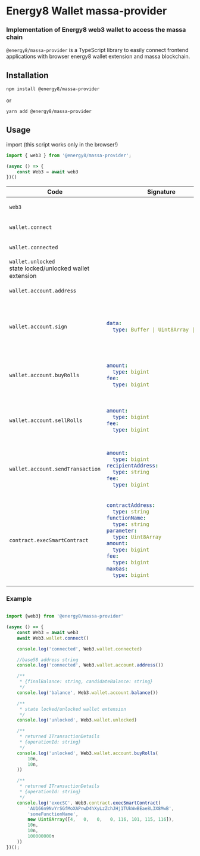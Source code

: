 # Energy8 Wallet massa-provider

### Implementation of Energy8 web3 wallet to access the massа chain

`@energy8/massa-provider` is a TypeScript library to easily connect frontend applications with browser energy8 wallet extension and massa blockchain.

## Installation

```sh
npm install @energy8/massa-provider
```
or
```sh
yarn add @energy8/massa-provider
```

## Usage

import (this script works only in the browser!)
```javascript
import { web3 } from '@energy8/massa-provider';

(async () => {
    const Web3 = await web3
})()
```

<table>
<thead>
<tr>
<th>Code</th>
<th>Signature</th>
<th>Returned</th>
</tr>
</thead>
<tbody>

<tr>
<td><code>web3</code></td>
<td>
</td>

<td>
<div>

```Promise<IMassaProvider>```

</div>
</td>

</tr>

<tr>
<td><code>wallet.connect</code></td>
<td>
</td>

<td>

```Promise<boolean>```

</td>
</tr>

<tr>
<td><code>wallet.connected</code></td>
<td>
</td>

<td>

```boolean```

</td>
</tr>

<tr>
<td>
    <code>wallet.unlocked</code><br>
    <span>state locked/unlocked wallet extension</span>
</td>
<td>
</td>

<td>

```boolean```

</td>
</tr>

<tr>
<td><code>wallet.account.address</code></td>
<td>
</td>
<td>

```string```

</td>
</tr>

<tr>
<td><code>wallet.account.sign</code></td>
<td>

```yaml
data:
  type: Buffer | Uint8Array | string
```

</td>

<td>
<div>

```Promise<IAccountSignOutput>```

</div>
<div>

```json
{
  "publicKey": "...",
  "base58Encoded": "..."
}
```

</div>
</td>

</tr>

<tr>
<td><code>wallet.account.buyRolls</code></td>
<td>

```yaml
amount:
  type: bigint
fee:
  type: bigint
```

</td>

<td>
<div>

```Promise<ITransactionDetails>```

</div>
<div>

```json
{
  "operationId": "B1t..."
}
```

</div>
</td>

</tr>

<tr>
<td><code>wallet.account.sellRolls</code></td>
<td>

```yaml
amount:
  type: bigint
fee:
  type: bigint
```

</td>

<td>
<div>

```Promise<ITransactionDetails>```

</div>
<div>

```json
{
  "operationId": "B1t..."
}
```

</div>
</td>

</tr>

<tr>
<td><code>wallet.account.sendTransaction</code></td>
<td>

```yaml
amount:
  type: bigint
recipientAddress:
  type: string
fee:
  type: bigint
```

</td>

<td>
<div>

```Promise<ITransactionDetails>```

</div>
<div>

```json
{
  "operationId": "B1t..."
}
```

</div>
</td>

</tr>

<tr>
<td><code>contract.execSmartContract</code></td>
<td>

```yaml
contractAddress:
  type: string
functionName:
  type: string
parameter:
  type: Uint8Array
amount:
  type: bigint
fee:
  type: bigint 
maxGas:
  type: bigint
```

</td>

<td>
<div>

```Promise<ITransactionDetails>```

</div>
<div>

```json
{
  "operationId": "B1t..."
}
```

</div>
</td>

</tr>

</tbody></table>

### Example

```ts

import {web3} from '@energy8/massa-provider'

(async () => {
    const Web3 = await web3
    await Web3.wallet.connect()

    console.log('connected', Web3.wallet.connected)

    //base58 address string
    console.log('connected', Web3.wallet.account.address())

    /**
     * {finalBalance: string, candidateBalance: string}
     */
    console.log('balance', Web3.wallet.account.balance())

    /**
     * state locked/unlocked wallet extension
     */
    console.log('unlocked', Web3.wallet.unlocked)

    /**
     * returned ITransactionDetails
     * {operationId: string}
     */
    console.log('unlocked', Web3.wallet.account.buyRolls(
        10n,
        10n,
    ))

    /**
     * returned ITransactionDetails
     * {operationId: string}
     */
    console.log('execSC', Web3.contract.execSmartContract(
        'AU166n9NvYrSGfMoXAPnwD4hXyLzZchJHj1TUkWwBEae8L3X8MwB',
        'someFunctionName',
        new Uint8Array([4,   0,   0,   0, 116, 101, 115, 116]),
        10n,
        10n,
        100000000n
    ))
})();

```

